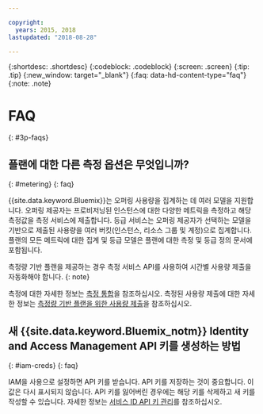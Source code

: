 ```yaml
---

copyright:
  years: 2015, 2018
lastupdated: "2018-08-28"

---
```


{:shortdesc: .shortdesc}
{:codeblock: .codeblock}
{:screen: .screen}
{:tip: .tip}
{:new_window: target="_blank"}
{:faq: data-hd-content-type="faq"}
{:note: .note}

# FAQ
{: #3p-faqs}

## 플랜에 대한 다른 측정 옵션은 무엇입니까?
{: #metering}
{: faq}

{{site.data.keyword.Bluemix}}는 오퍼링 사용량을 집계하는 데 여러 모델을 지원합니다. 오퍼링 제공자는 프로비저닝된 인스턴스에 대한 다양한 메트릭을 측정하고 해당 측정값을 측정 서비스에 제출합니다. 등급 서비스는 오퍼링 제공자가 선택하는 모델을 기반으로 제출된 사용량을 여러 버킷(인스턴스, 리소스 그룹 및 계정)으로 집계합니다. 플랜의 모든 메트릭에 대한 집계 및 등급 모델은 플랜에 대한 측정 및 등급 정의 문서에 포함됩니다.

측정량 기반 플랜을 제공하는 경우 측정 서비스 API를 사용하여 시간별 사용량 제출을 자동화해야 합니다.
{: note}

측정에 대한 자세한 정보는 [측정 통합](/docs/third-party/metering.html#meteringintera)을 참조하십시오. 측정된 사용량 제출에 대한 자세한 정보는 [측정량 기반 플랜을 위한 사용량 제출](/docs/third-party/submitusage.html#submitusage)을 참조하십시오.

## 새 {{site.data.keyword.Bluemix_notm}} Identity and Access Management API 키를 생성하는 방법
{: #iam-creds}
{: faq}

IAM을 사용으로 설정하면 API 키를 받습니다. API 키를 저장하는 것이 중요합니다. 이 값은 다시 표시되지 않습니다. API 키를 잃어버린 경우에는 해당 키를 삭제하고 새 키를 작성할 수 있습니다. 자세한 정보는 [서비스 ID API 키 관리](/docs/iam/serviceid_keys.html#serviceidapikeys)를 참조하십시오. 


